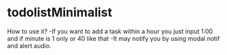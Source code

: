 # todolistMinimalist
How to use it?
-If you want to add a task within a hour you just input 1:00 and if minute is 1 only or 40 like that
-It may notify you by using modal notif and alert audio.
